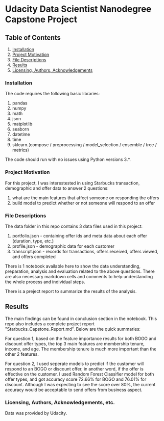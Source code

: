 # Udacity Data Scientist Nanodegree Capstone Project

## Table of Contents
1. [Installation](#installation)
2. [Project Motivation](#project-motivation)
3. [File Descriptions](#files)
4. [Results](#results)
5. [Licensing, Authors, Acknowledgements](#license)

### Installation <a name="installation"></a>

The code requires the following basic libraries:
1. pandas
2. numpy
3. math
4. json
5. matplotlib
6. seaborn
7. datetime
8. time
9. sklearn.(compose / preprocessing / model_selection / ensemble / tree / metrics)

The code should run with no issues using Python versions 3.*.
 
### Project Motivation <a name="project-motivation"></a>

For this project, I was interestested in using Starbucks transaction, demographic and offer data to answer 2 questions:

1. what are the main features that affect someone on responding the offers
2. build model to predict whether or not someone will respond to an offer

### File Descriptions <a name="files"></a>

The data folder in this repo contains 3 data files used in this project:
1. portfolio.json - containing offer ids and meta data about each offer (duration, type, etc.)
2. profile.json - demographic data for each customer
3. transcript.json - records for transactions, offers received, offers viewed, and offers completed

There is 1 notebook available here to show the data understanding, preparation, analysis and evaluation related to the above questions. There are also necessary markdown cells and comments to help understanding the whole process and individual steps.

There is a preject report to summarize the results of the analysis.

## Results<a name="results"></a>

The main findings can be found in conclusion section in the notebook. This repo also includes a complete project report "Starbucks_Capstone_Report.md". Below are the quick summaries:

For question 1, based on the feature importance results for both BOGO and discount offer types, the top 3 main features are membership tenure, income, and age. The membership tenure is much more important than the other 2 features.

For question 2, I used seperate models to predict if the customer will respond to an BOGO or discount offer, in another word, if the offer is effective on the customer. I used Random Forest Classifier model for both offer types, and got accuracy score 72.66% for BOGO and 76.01% for discount. Although I was expecting to see the score over 80%, the current accuracy would be acceptable to send offers from business aspect.

### Licensing, Authors, Acknowledgements, etc.<a name="license"></a>

Data was provided by Udacity.
